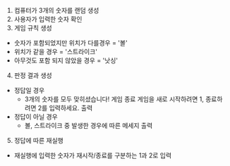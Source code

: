 1. 컴퓨터가 3개의 숫자를 랜덤 생성
2. 사용자가 입력한 숫자 확인
3. 게임 규칙 생성
  - 숫자가 포함되었지만 위치가 다를경우 = '볼'
  - 위치가 같을 경우 = '스트라이크'
  - 아무것도 포함 되지 않았을 경우 = '낫싱'
4. 판정 결과 생성
  - 정답일 경우
    - 3개의 숫자를 모두 맞히셨습니다! 게임 종료 게임을 새로 시작하려면 1, 종료하려면 2를 입력하세요. 출력
  - 정답이 아닐 경우
    - 볼, 스트라이크 중 발생한 경우에 따른 메세지 출력
5. 정답에 따른 재실행
  - 재실행에 입력한 숫자가 재시작/종료를 구분하는 1과 2로 입력